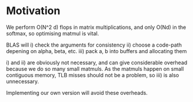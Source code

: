 # Motivation

We perform O(N^2 d) flops in matrix multiplications, and only O(Nd) in the
softmax, so optimising matmul is vital.

BLAS will
    i)   check the arguments for consistency
    ii)  choose a code-path depening on alpha, beta, etc.
    iii) pack a, b into buffers and allocating them

i) and ii) are obviously not necessary, and can give considerable overhead
because we do so many small matmuls.
As the matmuls happen on small contiguous memory, TLB misses should not be
a problem, so iii) is also unnecessary.

Implementing our own version will avoid these overheads.
